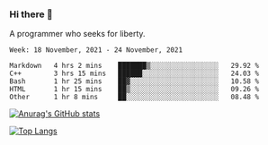 ### Hi there 👋

<!--
**shejialuo/shejialuo** is a ✨ _special_ ✨ repository because its `README.md` (this file) appears on your GitHub profile.

Here are some ideas to get you started:

- 🔭 I’m currently working on ...
- 🌱 I’m currently learning ...
- 👯 I’m looking to collaborate on ...
- 🤔 I’m looking for help with ...
- 💬 Ask me about ...
- 📫 How to reach me: ...
- 😄 Pronouns: ...
- ⚡ Fun fact: ...
-->

A programmer who seeks for liberty.

<!--START_SECTION:waka-->
```text
Week: 18 November, 2021 - 24 November, 2021

Markdown   4 hrs 2 mins    ███████▒░░░░░░░░░░░░░░░░░   29.92 % 
C++        3 hrs 15 mins   ██████░░░░░░░░░░░░░░░░░░░   24.03 % 
Bash       1 hr 25 mins    ██▓░░░░░░░░░░░░░░░░░░░░░░   10.58 % 
HTML       1 hr 15 mins    ██▒░░░░░░░░░░░░░░░░░░░░░░   09.26 % 
Other      1 hr 8 mins     ██░░░░░░░░░░░░░░░░░░░░░░░   08.48 % 
```
<!--END_SECTION:waka-->

[![Anurag's GitHub stats](https://github-readme-stats.vercel.app/api?username=shejialuo&show_icons=true&theme=dracula)](https://github.com/anuraghazra/github-readme-stats)

[![Top Langs](https://github-readme-stats.vercel.app/api/top-langs/?username=shejialuo&layout=compact&hide=javascript,html,css,typescript)](https://github.com/anuraghazra/github-readme-stats)

